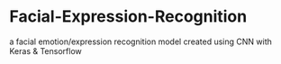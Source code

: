 # Facial-Expression-Recognition
a facial emotion/expression recognition model created using CNN with Keras &amp; Tensorflow
